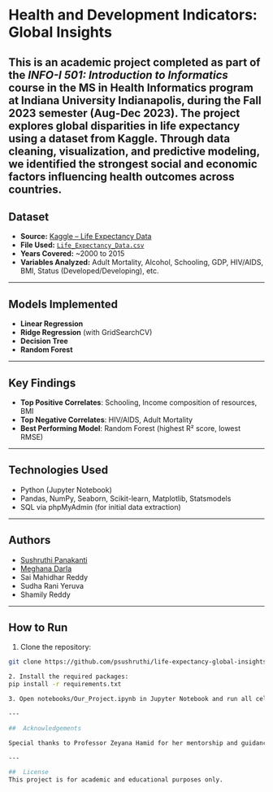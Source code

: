 #  Health and Development Indicators: Global Insights

This is an academic project completed as part of the *INFO-I 501: Introduction to Informatics* course in the **MS in Health Informatics** program at Indiana University Indianapolis, during the Fall 2023 semester (Aug-Dec 2023). The project explores global disparities in life expectancy using a dataset from Kaggle. Through data cleaning, visualization, and predictive modeling, we identified the strongest social and economic factors influencing health outcomes across countries.
---

##  Dataset

- **Source:** [Kaggle – Life Expectancy Data](https://www.kaggle.com/datasets/arunjangir245/life-expectancy-data)
- **File Used:** [`Life_Expectancy_Data.csv`](./data/Life_Expectancy_Data.csv)
- **Years Covered:** ~2000 to 2015  
- **Variables Analyzed:** Adult Mortality, Alcohol, Schooling, GDP, HIV/AIDS, BMI, Status (Developed/Developing), etc.

---

##  Models Implemented

- **Linear Regression**
- **Ridge Regression** (with GridSearchCV)
- **Decision Tree**
- **Random Forest**

---

##  Key Findings

- **Top Positive Correlates**: Schooling, Income composition of resources, BMI
- **Top Negative Correlates**: HIV/AIDS, Adult Mortality
- **Best Performing Model**: Random Forest (highest R² score, lowest RMSE)

---

##  Technologies Used

- Python (Jupyter Notebook)
- Pandas, NumPy, Seaborn, Scikit-learn, Matplotlib, Statsmodels
- SQL via phpMyAdmin (for initial data extraction)

---

##  Authors

- [Sushruthi Panakanti](https://github.com/psushruthi)
- [Meghana Darla](https://github.com/meghanadarla99)
- Sai Mahidhar Reddy
- Sudha Rani Yeruva
- Shamily Reddy

---

##  How to Run

1. Clone the repository:

```bash
git clone https://github.com/psushruthi/life-expectancy-global-insights.git

2. Install the required packages:
pip install -r requirements.txt

3. Open notebooks/Our_Project.ipynb in Jupyter Notebook and run all cells.

---

##  Acknowledgements

Special thanks to Professor Zeyana Hamid for her mentorship and guidance throughout this course and project.

---

##  License
This project is for academic and educational purposes only.
